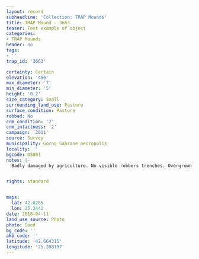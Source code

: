 ```yaml
---
layout: record
subheadline: 'Collection: TRAP Mounds'
title: TRAP Mound - 3663
teaser: Test example of object
categories:
- TRAP Mounds
header: no
tags:
- ''
trap_id: '3663'

certainty: Certain
elevation: '456'
max_diameter: '7'
min_diameter: '5'
height: '0.2'
size_category: Small
surrounding_land_use: Pasture
surface_condition: Pasture
robbed: No
crm_condition: '2'
crm_intactness: '2'
campaign: '2011'
source: Survey
municipality: Gorno Sahrane necropolis
locality: ''
bgcode: DS001
notes: |-
  Badly damaged by agriculture. No visible robbers trenches. Overgrown.


rights: standard


maps:
  lat: 42.6285
  lon: 25.2442
date: 2018-04-11
land_use_source: Photo
photo: Good
bg_code: ''
akb_code: ''
latitude: '42.664315'
longitude: '25.208197'
---
```

